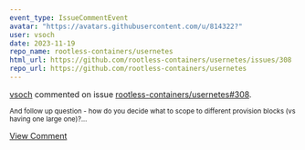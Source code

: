 ```yaml
---
event_type: IssueCommentEvent
avatar: "https://avatars.githubusercontent.com/u/814322?"
user: vsoch
date: 2023-11-19
repo_name: rootless-containers/usernetes
html_url: https://github.com/rootless-containers/usernetes/issues/308
repo_url: https://github.com/rootless-containers/usernetes
---
```


<a href='https://github.com/vsoch' target='_blank'>vsoch</a> commented on issue <a href='https://github.com/rootless-containers/usernetes/issues/308' target='_blank'>rootless-containers/usernetes#308</a>.

<small>And follow up question - how do you decide what to scope to different provision blocks (vs having one large one)?...</small>

<a href='https://github.com/rootless-containers/usernetes/issues/308' target='_blank'>View Comment</a>